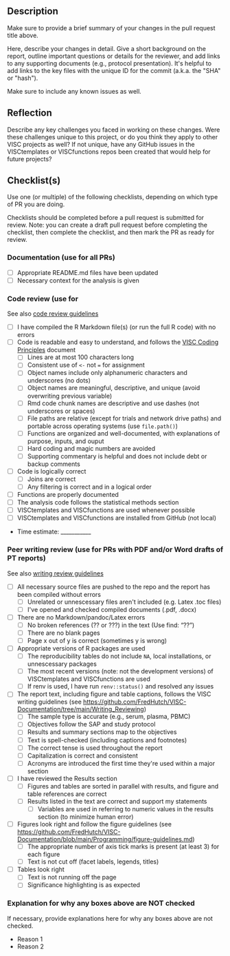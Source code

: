 ## Description

Make sure to provide a brief summary of your changes in the pull request title above.

Here, describe your changes in detail. 
Give a short background on the report, outline important questions or details for the reviewer, and add links to any supporting documents (e.g., protocol presentation). 
It's helpful to add links to the key files with the unique ID for the commit (a.k.a. the "SHA" or "hash").

Make sure to include any known issues as well.

## Reflection

Describe any key challenges you faced in working on these changes. Were these challenges unique to this project, or do you think they apply to other VISC projects as well? If not unique, have any GitHub issues in the VISCtemplates or VISCfunctions repos been created that would help for future projects?

## Checklist(s)

Use one (or multiple) of the following checklists, depending on which type of PR you are doing.

Checklists should be completed before a pull request is submitted for review. Note: you can create a draft pull request before completing the checklist, then complete the checklist, and then mark the PR as ready for review.

### Documentation (use for all PRs)

- [ ] Appropriate README.md files have been updated
- [ ] Necessary context for the analysis is given

### Code review (use for 

See also [code review guidelines](https://github.com/FredHutch/VISC-Documentation/blob/main/Programming/code-review-guideline.md)

- [ ]  I have compiled the R Markdown file(s) (or run the full R code) with no errors
- [ ]  Code is readable and easy to understand, and follows the [VISC Coding Principles](https://github.com/FredHutch/VISC-Documentation/blob/main/Programming/Coding-Principles.md) document
    - [ ] Lines are at most 100 characters long
    - [ ] Consistent use of `<-` not `=` for assignment
    - [ ] Object names include only alphanumeric characters and underscores (no dots)
    - [ ] Object names are meaningful, descriptive, and unique (avoid overwriting previous variable)
    - [ ] Rmd code chunk names are descriptive and use dashes (not underscores or spaces)
    - [ ] File paths are relative (except for trials and network drive paths) and portable across operating systems (use `file.path()`)
    - [ ] Functions are organized and well-documented, with explanations of purpose, inputs, and ouput
    - [ ] Hard coding and magic numbers are avoided
    - [ ]  Supporting commentary is helpful and does not include debt or backup comments
- [ ]  Code is logically correct
    - [ ]  Joins are correct
    - [ ]  Any filtering is correct and in a logical order
- [ ]  Functions are properly documented
- [ ]  The analysis code follows the statistical methods section
- [ ]  VISCtemplates and VISCfunctions are used whenever possible
- [ ]  VISCtemplates and VISCfunctions are installed from GitHub (not local)
- Time estimate: ___________

### Peer writing review (use for PRs with PDF and/or Word drafts of PT reports)

See also [writing review guidelines](https://github.com/FredHutch/VISC-Documentation/tree/main/Writing_Reviewing/writing_reviewing_guidelines.md)

- [ ] All necessary source files are pushed to the repo and the report has been compiled without errors
    - [ ] Unrelated or unnescessary files aren't included (e.g. Latex .toc files)
    - [ ] I've opened and checked compiled documents (.pdf, .docx)

- [ ] There are no Markdown/pandoc/Latex errors 
    - [ ] No broken references (?? or ???) in the text (Use find: “??”)
    - [ ] There are no blank pages 
    - [ ] Page x out of y is correct (sometimes y is wrong)
     
- [ ] Appropriate versions of R packages are used
    - [ ] The reproducibility tables do not include `NA`, local installations, or unnescessary packages
    - [ ] The most recent versions (note: not the development versions) of VISCtemplates and VISCfunctions are used
    - [ ] If renv is used, I have run `renv::status()` and resolved any issues
     
- [ ] The report text, including figure and table captions, follows the VISC writing guidelines (see https://github.com/FredHutch/VISC-Documentation/tree/main/Writing_Reviewing)
    - [ ] The sample type is accurate (e.g., serum, plasma, PBMC)
    - [ ] Objectives follow the SAP and study protocol
    - [ ] Results and summary sections map to the objectives
    - [ ] Text is spell-checked (including captions and footnotes)
    - [ ] The correct tense is used throughout the report
    - [ ] Capitalization is correct and consistent
    - [ ] Acronyms are introduced the first time they're used within a major section

- [ ] I have reviewed the Results section
    - [ ] Figures and tables are sorted in parallel with results, and figure and table references are correct
    - [ ] Results listed in the text are correct and support my statements
        - [ ] Variables are used in referring to numeric values in the results section (to minimize human error)
         
- [ ] Figures look right and follow the figure guidelines (see https://github.com/FredHutch/VISC-Documentation/blob/main/Programming/figure-guidelines.md)
    - [ ] The appropriate number of axis tick marks is present (at least 3) for each figure
    - [ ] Text is not cut off (facet labels, legends, titles)

- [ ] Tables look right
    - [ ] Text is not running off the page
    - [ ] Significance highlighting is as expected

### Explanation for why any boxes above are NOT checked

If necessary, provide explanations here for why any boxes above are not checked.

- Reason 1
- Reason 2
